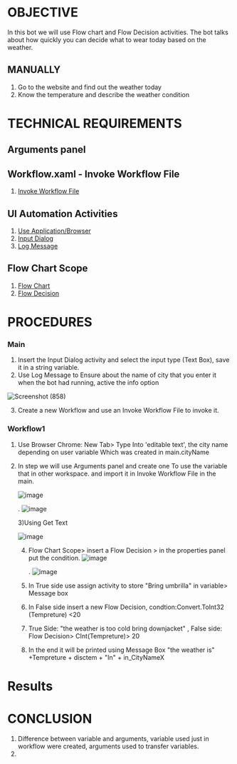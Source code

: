 # OBJECTIVE 
In this bot we will use Flow chart and Flow Decision activities. The bot talks about how quickly you can decide what to wear today based on the weather. 
## MANUALLY
1) Go to the website and find out the weather today
2) Know the temperature and describe the weather condition
# TECHNICAL REQUIREMENTS

## Arguments panel 
## Workflow.xaml - Invoke Workflow File
1) [Invoke Workflow File](https://docs.uipath.com/ACTIVITIES/other/latest/workflow/invoke-workflow-file)
## UI Automation Activities
1) [Use Application/Browser](https://docs.uipath.com/activities/other/latest/ui-automation%22/n-application-card)
2) [Input Dialog](https://docs.uipath.com/activities/other/latest/workflow/input-dialog)
3) [Log Message](https://docs.uipath.com/activities/other/latest/workflow/log-message)
## Flow Chart Scope
1) [Flow Chart](https://docs.uipath.com/studio/standalone/2023.4/user-guide/flowcharts)
2) [Flow Decision](https://docs.uipath.com/activities/other/latest/workflow/flow-decision)
   
# PROCEDURES
### Main
1) Insert the Input Dialog activity and select the input type (Text Box), save it in a string variable.
2) Use Log Message to Ensure about the name of city that you enter it when the bot had running, active the info option

![Screenshot (858)](https://github.com/user-attachments/assets/21884a76-6723-4cdd-9804-bbd1fe20933a)

3) Create a new Workflow and use an Invoke Workflow File to invoke it.

### Workflow1
1) Use Browser Chrome: New Tab> Type Into 'editable text', the city name depending on user variable Which was created in main.cityName

2) In step we will use Arguments panel and create one To use the variable that in other workspace. and import it in Invoke Workflow File in the main.
   
   ![image](https://github.com/user-attachments/assets/c10d28dc-b6ac-4d01-8066-603e0715b320)

   .
   ![image](https://github.com/user-attachments/assets/6e0dd2e8-6eb3-43e4-9927-462e4ac97a2d)

   3)Using Get Text

    ![image](https://github.com/user-attachments/assets/4c8029ff-f069-47cc-88a9-b4301e27e489)

   4) Flow Chart Scope> insert a Flow Decision > in the properties panel put the condition.
      ![image](https://github.com/user-attachments/assets/23b4e92a-c817-4860-a022-7a6a18f7312f)

      .
      ![image](https://github.com/user-attachments/assets/7c424413-9f49-486b-99db-dd539b212b79)
      
   6) In True side use assign activity to store "Bring umbrilla" in variable> Message box
   7) In False side insert a new Flow Decision, condtion:Convert.ToInt32 (Tempreture) <20
   8) True Side: "the weather is too cold bring downjacket" , False side: Flow Decision> CInt(Tempreture)> 20
   9) In the end it will be printed using Message Box
       "the weather is" +Tempreture + disctem + "In" + in_CityNameX



# Results



# CONCLUSION
1) Difference between variable and arguments, variable used just in workflow were created, arguments used to transfer variables.
2) 
